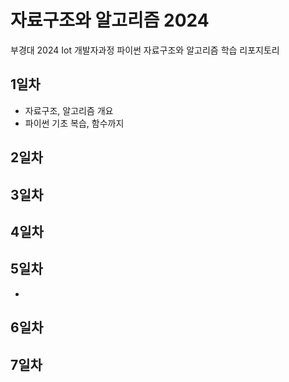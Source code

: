 # 자료구조와 알고리즘 2024
부경대 2024 Iot 개발자과정 파이썬 자료구조와 알고리즘 학습 리포지토리

## 1일차
- 자료구조, 알고리즘 개요
- 파이썬 기초 복습, 함수까지

## 2일차


## 3일차


## 4일차


## 5일차

+
## 6일차

## 7일차